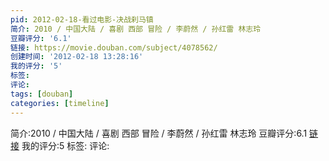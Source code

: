 ```yaml
---
pid: 2012-02-18-看过电影-决战刹马镇
简介: 2010 / 中国大陆 / 喜剧 西部 冒险 / 李蔚然 / 孙红雷 林志玲
豆瓣评分: '6.1'
链接: https://movie.douban.com/subject/4078562/
创建时间: '2012-02-18 13:28:16'
我的评分: '5'
标签:
评论:
tags: [douban]
categories: [timeline]
---
```

简介:2010 / 中国大陆 / 喜剧 西部 冒险 / 李蔚然 / 孙红雷 林志玲
豆瓣评分:6.1
[链接](https://movie.douban.com/subject/4078562/)
我的评分:5
标签:
评论:
